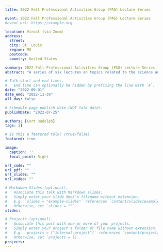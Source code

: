 ```yaml
---
title: 2022 Fall Professional Activities Group (PAG) Lecture Series

event: 2022 Fall Professional Activities Group (PAG) Lecture Series
#event_url: https://example.org

location: Virual (via Zoom)
address:
  street: 
  city: St. Louis
  region: MO
  postcode: 
  country: United States

summary: 2022 Fall Professional Activities Group (PAG) Lecture Series
abstract: "A series of six lectures on topics related to the science and practice of IO psychology. More details to be announced soon!"

# Talk start and end times.
#   End time can optionally be hidden by prefixing the line with `#`.
date: "2022-09-01"
date_end: "2022-11-30"
all_day: false

# Schedule page publish date (NOT talk date).
publishDate: "2022-07-25"

authors: [Cort Rudolph]
tags: []

# Is this a featured talk? (true/false)
featured: true

image:
  caption: ''
  focal_point: Right

url_code: ""
url_pdf: ""
url_slides: ""
url_video: ""

# Markdown Slides (optional).
#   Associate this talk with Markdown slides.
#   Simply enter your slide deck's filename without extension.
#   E.g. `slides = "example-slides"` references `content/slides/example-slides.md`.
#   Otherwise, set `slides = ""`.
slides:

# Projects (optional).
#   Associate this post with one or more of your projects.
#   Simply enter your project's folder or file name without extension.
#   E.g. `projects = ["internal-project"]` references `content/project/deep-learning/index.md`.
#   Otherwise, set `projects = []`.
projects:
---
```



